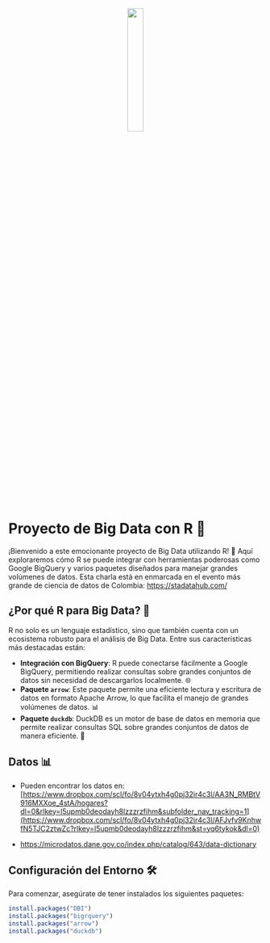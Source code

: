 
<div align="center">
    <img src="https://github.com/user-attachments/assets/26d27ab1-5508-43c5-a095-7c182174d11d" width="25%" />
</div>

# Proyecto de Big Data con R 🚀

¡Bienvenido a este emocionante proyecto de Big Data utilizando R! 🎉 Aquí exploraremos cómo R se puede integrar con herramientas poderosas como Google BigQuery y varios paquetes diseñados para manejar grandes volúmenes de datos. Esta charla está en enmarcada en el evento más grande de ciencia de datos de Colombia: https://stadatahub.com/

## ¿Por qué R para Big Data? 🤔

R no solo es un lenguaje estadístico, sino que también cuenta con un ecosistema robusto para el análisis de Big Data. Entre sus características más destacadas están:

- **Integración con BigQuery**: R puede conectarse fácilmente a Google BigQuery, permitiendo realizar consultas sobre grandes conjuntos de datos sin necesidad de descargarlos localmente. 🌐
- **Paquete `arrow`**: Este paquete permite una eficiente lectura y escritura de datos en formato Apache Arrow, lo que facilita el manejo de grandes volúmenes de datos. 📊
- **Paquete `duckdb`**: DuckDB es un motor de base de datos en memoria que permite realizar consultas SQL sobre grandes conjuntos de datos de manera eficiente. 🦆

## Datos 📊
- Pueden encontrar los datos en: [https://www.dropbox.com/scl/fo/8v04ytxh4g0pj32ir4c3l/AA3N_RMBtV916MXXoe_4stA/hogares?dl=0&rlkey=l5upmb0deodayh8lzzzrzfihm&subfolder_nav_tracking=1](https://www.dropbox.com/scl/fo/8v04ytxh4g0pj32ir4c3l/AFJvfv9KnhwfN5TJC2ztwZc?rlkey=l5upmb0deodayh8lzzzrzfihm&st=yq6tykok&dl=0)

- https://microdatos.dane.gov.co/index.php/catalog/643/data-dictionary

## Configuración del Entorno 🛠️

Para comenzar, asegúrate de tener instalados los siguientes paquetes:

```R
install.packages("DBI")
install.packages("bigrquery")
install.packages("arrow")
install.packages("duckdb")
